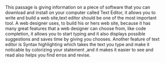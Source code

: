 This passage is giving information on a piece of software that you can download and install on your computer called Text Editor, it allows you to write and build a web site,text
 editor should be one of the most important tool. A web designer uses, to build his or hers web site, because it has many great features that a web designer can choose from, like code completion, it allows you to start typing and it also displays possible suggestions and saves time by giving you chooses. Another feature of text editor is Syntax highlighting which takes the text you type and make it noticable by colorizing your statement ,and it makes it easier to see and read also helps you find erros and revise. 

